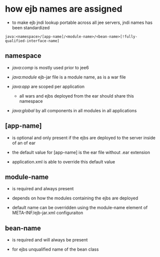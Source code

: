 # how ejb names are assigned

- to make ejb jndi lookup portable across all jee servers, jndi names has been standardized


```shell
java:<namespace>/[app-name]/<module-name>/<bean-name>[!fully-qualified-interface-name]
```

## namespace

- *java:comp* is mostly used prior to jee6

- *java:module* ejb-jar file is a module name, as is a war file

- *java:app* are scoped per application
  - all wars and ejbs deployed from the ear should share this namespace

- *java:global* by all components in all modules in all applications

## [app-name]

- is optional and only present if the ejbs are deployed to the server inside of an of ear

- the default value for [app-name] is the ear file without .ear extension

- application.xml is able to override this default value

## module-name

- is required and always present

- depends on how the modules containing the ejbs are deployed

- default name can be overridden using the module-name element of META-INF/ejb-jar.xml configuraiton

## bean-name

- is required and will always be present

- for ejbs unqualified name of the bean class
